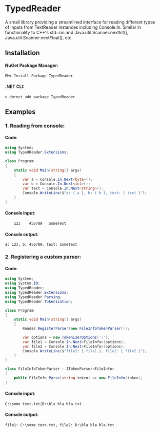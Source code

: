 # TypedReader
A small library providing a streamlined interface for reading different types of inputs from TextReader instances including Console.In. Similar in functionality to C++'s std::cin and Java.util.Scanner.nextInt(), Java.util.Scanner.nextFloat(), etc.

## Installation

#### NuGet Package Manager:
```
PM> Install-Package TypedReader
```

#### .NET CLI:
```
> dotnet add package TypedReader
```

## Examples

### 1. Reading from console:

#### Code:

```csharp
using System;
using TypedReader.Extensions;

class Program
{
    static void Main(string[] args)
    {
        var a = Console.In.Next<byte>();
        var b = Console.In.Next<int>();
        var text = Console.In.Next<string>();
        Console.WriteLine($"a: { a }, b: { b }, text: { text }");
    }
}
```

#### Console input:

```
    123    456789   SomeText
```

#### Console output:

```
a: 123, b: 456789, text: SomeText
```

### 2. Registering a custom parser:

#### Code:

```csharp
using System;
using System.IO;
using TypedReader;
using TypedReader.Extensions;
using TypedReader.Parsing;
using TypedReader.Tokenization;

class Program
{
    static void Main(string[] args)
    {
        Reader.RegisterParser(new FileInfoTokenParser());

        var options = new TokenizerOptions('|');
        var file1 = Console.In.Next<FileInfo>(options);
        var file2 = Console.In.Next<FileInfo>(options);
        Console.WriteLine($"file1: { file1 }, file2: { file2 }");
    }
}

class FileInfoTokenParser : ITokenParser<FileInfo>
{
    public FileInfo Parse(string token) => new FileInfo(token);
}

```

#### Console input:

```
C:\some text.txt|D:\bla bla bla.txt
```

#### Console output:

```
file1: C:\some text.txt, file2: D:\bla bla bla.txt
```
